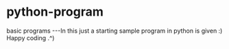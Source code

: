 # python-program
basic programs
---In this just a starting sample program in python is given :) Happy coding .^)
